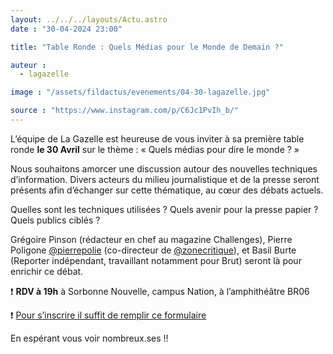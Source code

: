 ```yaml
---
layout: ../../../layouts/Actu.astro
date : "30-04-2024 23:00"

title: "Table Ronde : Quels Médias pour le Monde de Demain ?"

auteur :
  - lagazelle

image : "/assets/fildactus/evenements/04-30-lagazelle.jpg"

source : "https://www.instagram.com/p/C6Jc1PvIh_b/"
---
```


L’équipe de La Gazelle est heureuse de vous inviter à sa première table ronde __le 30 Avril__ sur le thème : « Quels médias pour dire le monde ? »

Nous souhaitons amorcer une discussion autour des nouvelles techniques d’information. Divers acteurs du milieu journalistique et de la presse seront présents afin d’échanger sur cette thématique, au cœur des débats actuels.

Quelles sont les techniques utilisées ? Quels avenir pour la presse papier ? Quels publics ciblés ?

Grégoire Pinson (rédacteur en chef au magazine Challenges), Pierre Poligone [@pierrepolie](https://www.instagram.com/pierrepolie/) (co-directeur de [@zonecritique](https://www.instagram.com/zonecritique/)), et Basil Burte (Reporter indépendant, travaillant notamment pour Brut) seront là pour enrichir ce débat.

❗️ __RDV à 19h__ à Sorbonne Nouvelle, campus Nation, à l’amphithéâtre BR06

❗️ [Pour s’inscrire il suffit de remplir ce formulaire](https://docs.google.com/forms/d/e/1FAIpQLSezj9KpNwj6aprICaWGilJiNz5Azfjdsu82MARcwO4xCrhMlg/viewform)

En espérant vous voir nombreux.ses !!